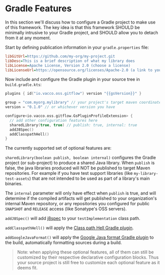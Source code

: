 # Gradle Features

In this section we'll discuss how to configure a Gradle project to make use of this framework. The key idea is that this framework SHOULD be minimally intrusive to your Gradle project, and SHOULD allow you to detach from it at any moment.

Start by defining publication information in your `gradle.properties` file:

```ini
libGitUrl=https://github.com/my-org/my-project.git
libDesc=This is a brief description of what my library does
libLicense=Apache License, Version 2.0 (choose a license)
libLicenseUrl=https://opensource.org/licenses/Apache-2.0 (a link to your license text)
```

Now include and configure the Gradle plugin in your source tree in `build.gradle.kts`:

```kotlin
plugins { id("io.vacco.oss.gitflow") version "{{gsVersion}}" }

group = "com.myorg.mylibrary" // your project's target maven coordinates.
version = "0.1.0" // or whichever version you have

configure<io.vacco.oss.gitflow.GsPluginProfileExtension> {
  // add other configuration features here
  sharedLibrary(true, true) // publish: true, internal: true
  addJ8Spec()
  addClasspathHell()
}
```

The currently supported set of optional features are:

`sharedLibrary(boolean publish, boolean internal)` configures the Gradle project (or sub-project) to produce a shared Java library. When `publish` is false, the java libraries produced will NOT be published to target Maven repositories. For example if you have test support libraries (like `my-library-test-assets`) that are not intended to be used as part of a library's main binaries.

The `internal` parameter will only have effect when `publish` is true, and will determine if the compiled artifacts will get published to your organization's internal Maven repository, or any repositories you configured for public `SNAPSHOT` and `RELEASE` access (like Sonatype's OSS servers).

`addJ8Spec()` will add [j8spec](https://j8spec.github.io/) to your `testImplementation` class path.

`addClasspathHell()` will apply the [Class path Hell Gradle plugin](https://github.com/vaccovecrana/classpath-hell-gradle-plugin).

`addGoogleJavaFormat()` will apply the [Google Java format Gradle plugin](https://github.com/sherter/google-java-format-gradle-plugin) to the build, automatically formatting sources during a build.

> Note: when applying these optional features, all of them can still be customized by their respective declarative configuration blocks. Thus your source project is still free to customize each optional feature as it deems fit.
